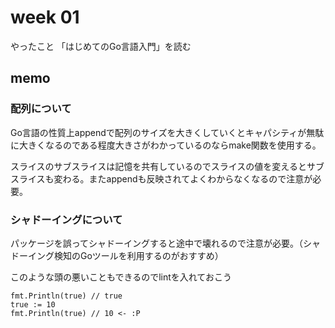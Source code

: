 # week 01

やったこと
「はじめてのGo言語入門」を読む

## memo

### 配列について

Go言語の性質上appendで配列のサイズを大きくしていくとキャパシティが無駄に大きくなるのである程度大きさがわかっているのならmake関数を使用する。

スライスのサブスライスは記憶を共有しているのでスライスの値を変えるとサブスライスも変わる。またappendも反映されてよくわからなくなるので注意が必要。

### シャドーイングについて

パッケージを誤ってシャドーイングすると途中で壊れるので注意が必要。（シャドーイング検知のGoツールを利用するのがおすすめ）

このような頭の悪いこともできるのでlintを入れておこう
```
fmt.Println(true) // true
true := 10
fmt.Println(true) // 10 <- :P
```